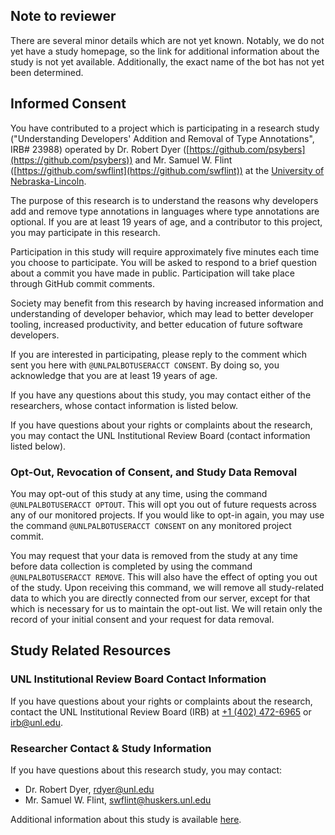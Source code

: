 ## Note to reviewer

There are several minor details which are not yet known.
Notably, we do not yet have a study homepage, so the link for additional information about the study is not yet available.
Additionally, the exact name of the bot has not yet been determined.

## Informed Consent

You have contributed to a project which is participating in a research study ("Understanding Developers' Addition and Removal of Type Annotations", IRB# 23988) operated by Dr. Robert Dyer ([https://github.com/psybers](https://github.com/psybers)) and Mr. Samuel W. Flint ([https://github.com/swflint](https://github.com/swflint)) at the [University of Nebraska-Lincoln](https://unl.edu).

The purpose of this research is to understand the reasons why developers add and remove type annotations in languages where type annotations are optional.  If you are at least 19 years of age, and a contributor to this project, you may participate in this research.

Participation in this study will require approximately five minutes each time you choose to participate.  You will be asked to respond to a brief question about a commit you have made in public.  Participation will take place through GitHub commit comments.

Society may benefit from this research by having increased information and understanding of developer behavior, which may lead to better developer tooling, increased productivity, and better education of future software developers.

If you are interested in participating, please reply to the comment which sent you here with `@UNLPALBOTUSERACCT CONSENT`. By doing so, you acknowledge that you are at least 19 years of age.

If you have any questions about this study, you may contact either of the researchers, whose contact information is listed below.

If you have questions about your rights or complaints about the research, you may contact the UNL Institutional Review Board (contact information listed below).

### Opt-Out, Revocation of Consent, and Study Data Removal

You may opt-out of this study at any time, using the command `@UNLPALBOTUSERACCT OPTOUT`.  This will opt you out of future requests across any of our monitored projects.  If you would like to opt-in again, you may use the command `@UNLPALBOTUSERACCT CONSENT` on any monitored project commit.

You may request that your data is removed from the study at any time before data collection is completed by using the command `@UNLPALBOTUSERACCT REMOVE`.  This will also have the effect of opting you out of the study.  Upon receiving this command, we will remove all study-related data to which you are directly connected from our server, except for that which is necessary for us to maintain the opt-out list.  We will retain only the record of your initial consent and your request for data removal.

## Study Related Resources

### UNL Institutional Review Board Contact Information

If you have questions about your rights or complaints about the research, contact the UNL Institutional Review Board (IRB) at [+1 (402) 472-6965](tel:+14024726965) or [irb@unl.edu](mailto:irb@unl.edu).

### Researcher Contact & Study Information

If you have questions about this research study, you may contact:

 - Dr. Robert Dyer, [rdyer@unl.edu](mailto:rdyer@unl.edu)
 - Mr. Samuel W. Flint, [swflint@huskers.unl.edu](mailto:swflint@huskers.unl.edu)
 
Additional information about this study is available [here]().
